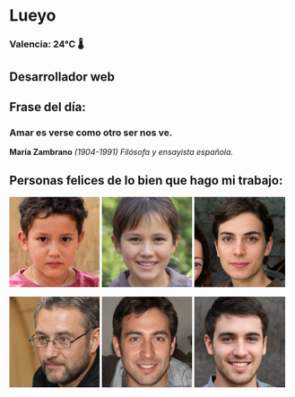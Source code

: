 # Lueyo
### Valencia:  24°C 🌡️
## Desarrollador web
## Frase del día:
<!-- START QUOTE -->
### Amar es verse como otro ser nos ve.
**María Zambrano** *(1904-1991) Filósofa y ensayista española.*
<!-- END QUOTE -->






## Personas felices de lo bien que hago mi trabajo:

<p float="left">
  <img src="src/image_0.png" width="32%" />
  <img src="src/image_1.png" width="32%" /> 
  <img src="src/image_2.png" width="32%" />
</p>
<p float="left">
  <img src="src/image_3.png" width="32%" />
  <img src="src/image_4.png" width="32%" /> 
  <img src="src/image_5.png" width="32%" />
</p>
